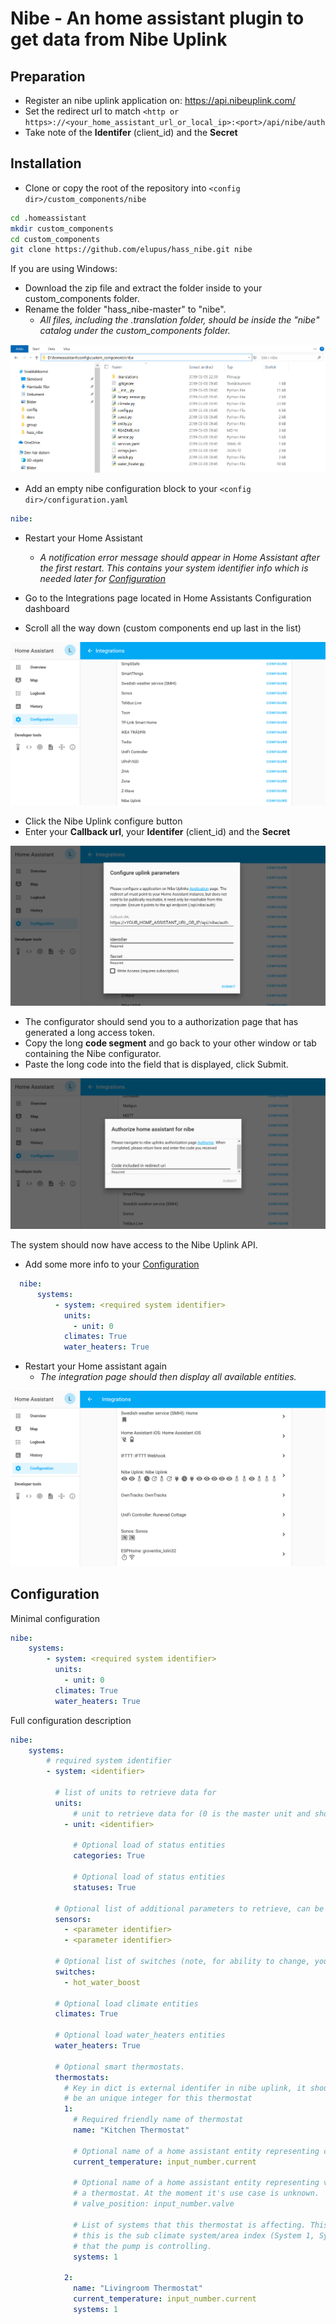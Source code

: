 Nibe - An home assistant plugin to get data from Nibe Uplink
============================================================

Preparation
------------

  * Register an nibe uplink application on: https://api.nibeuplink.com/
  * Set the redirect url to match `<http or https>://<your_home_assistant_url_or_local_ip>:<port>/api/nibe/auth`
  * Take note of the **Identifer** (client_id) and the **Secret**

Installation
------------

  * Clone or copy the root of the repository into `<config dir>/custom_components/nibe`

```bash
cd .homeassistant
mkdir custom_components
cd custom_components
git clone https://github.com/elupus/hass_nibe.git nibe
```

  If you are using Windows:
  * Download the zip file and extract the folder inside to your custom_components folder.
  * Rename the folder "hass_nibe-master" to "nibe".
    * *All files, including the .translation folder, should be inside the "nibe" catalog under the custom_components folder.*
  <img src="/docs/nibe_files_windows.png" alt="Windows folder" />


  * Add an empty nibe configuration block to your `<config dir>/configuration.yaml`
```yaml
nibe:
```
  * Restart your Home Assistant
    * *A notification error message should appear in Home Assistant after the first restart. This contains your system identifier info which is needed later for [Configuration](README.md#configuration)*

  * Go to the Integrations page located in Home Assistants Configuration dashboard
  * Scroll all the way down (custom components end up last in the list)
  <img src="/docs/integrations.png" alt="Integrations page" />

  * Click the Nibe Uplink configure button
  * Enter your **Callback url**, your **Identifer** (client_id) and the **Secret**
  <img src="/docs/nibe_config.png" alt="Configure uplink parameters" />

  * The configurator should send you to a authorization page that has generated a long access token.
  * Copy the long **code segment** and go back to your other window or tab containing the Nibe configurator.
  * Paste the long code into the field that is displayed, click Submit.
  <img src="/docs/nibe_authorize.png" alt="Authorize home assistant for nibe" />

  The system should now have access to the Nibe Uplink API.

  * Add some more info to your [Configuration](README.md#configuration)
```yaml
  nibe:
      systems:
          - system: <required system identifier>
            units:
              - unit: 0
            climates: True
            water_heaters: True
```
  * Restart your Home assistant again
    * *The integration page should then display all available entities.* 
  <img src="/docs/nibe_integration.png" alt="Integration page example" />

Configuration
-------------

Minimal configuration
```yaml
nibe:
    systems:
        - system: <required system identifier>
          units:
            - unit: 0
          climates: True
          water_heaters: True
```

Full configuration description
```yaml
nibe:
    systems:
        # required system identifier
        - system: <identifier>

          # list of units to retrieve data for
          units:
              # unit to retrieve data for (0 is the master unit and should always exist)
            - unit: <identifier>

              # Optional load of status entities
              categories: True

              # Optional load of status entities
              statuses: True

          # Optional list of additional parameters to retrieve, can be done here or on the sensor platform.
          sensors:
            - <parameter identifier>
            - <parameter identifier>

          # Optional list of switches (note, for ability to change, you need to use writeaccess and have payed license).
          switches:
            - hot_water_boost

          # Optional load climate entities
          climates: True

          # Optional load water_heaters entities
          water_heaters: True

          # Optional smart thermostats.
          thermostats:
            # Key in dict is external identifer in nibe uplink, it should
            # be an unique integer for this thermostat
            1:
              # Required friendly name of thermostat
              name: "Kitchen Thermostat"

              # Optional name of a home assistant entity representing current temperature
              current_temperature: input_number.current

              # Optional name of a home assistant entity representing valve position of
              # a thermostat. At the moment it's use case is unknown.
              # valve_position: input_number.valve

              # List of systems that this thermostat is affecting. This is
              # this is the sub climate system/area index (System 1, System 2, ..)
              # that the pump is controlling.
              systems: 1

            2:
              name: "Livingroom Thermostat"
              current_temperature: input_number.current
              systems: 1
```
